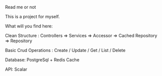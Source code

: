 Read me or not

This is a project for myself.

What will you find here:

Clean Structure : Controllers => Services => Accessor => Cached Repository => Repository

Basic Crud Operations : Create / Update / Get / List / Delete

Database: PostgreSql + Redis Cache

API: Scalar

